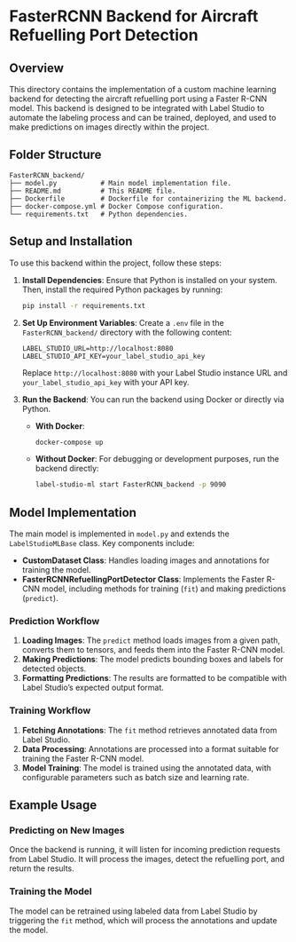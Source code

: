 # FasterRCNN Backend for Aircraft Refuelling Port Detection

## Overview

This directory contains the implementation of a custom machine learning backend for detecting the aircraft refuelling port using a Faster R-CNN model. This backend is designed to be integrated with Label Studio to automate the labeling process and can be trained, deployed, and used to make predictions on images directly within the project.

## Folder Structure

```plaintext
FasterRCNN_backend/
├── model.py           # Main model implementation file.
├── README.md          # This README file.
├── Dockerfile         # Dockerfile for containerizing the ML backend.
├── docker-compose.yml # Docker Compose configuration.
└── requirements.txt   # Python dependencies.
```

## Setup and Installation

To use this backend within the project, follow these steps:

1. **Install Dependencies**:
   Ensure that Python is installed on your system. Then, install the required Python packages by running:

   ```bash
   pip install -r requirements.txt
   ```

2. **Set Up Environment Variables**:
   Create a `.env` file in the `FasterRCNN_backend/` directory with the following content:

   ```plaintext
   LABEL_STUDIO_URL=http://localhost:8080
   LABEL_STUDIO_API_KEY=your_label_studio_api_key
   ```

   Replace `http://localhost:8080` with your Label Studio instance URL and `your_label_studio_api_key` with your API key.

3. **Run the Backend**:
   You can run the backend using Docker or directly via Python.

   - **With Docker**:

     ```bash
     docker-compose up
     ```

   - **Without Docker**:
     For debugging or development purposes, run the backend directly:

     ```bash
     label-studio-ml start FasterRCNN_backend -p 9090
     ```

## Model Implementation

The main model is implemented in `model.py` and extends the `LabelStudioMLBase` class. Key components include:

- **CustomDataset Class**: Handles loading images and annotations for training the model.
- **FasterRCNNRefuellingPortDetector Class**: Implements the Faster R-CNN model, including methods for training (`fit`) and making predictions (`predict`).

### Prediction Workflow

1. **Loading Images**: The `predict` method loads images from a given path, converts them to tensors, and feeds them into the Faster R-CNN model.
2. **Making Predictions**: The model predicts bounding boxes and labels for detected objects.
3. **Formatting Predictions**: The results are formatted to be compatible with Label Studio’s expected output format.

### Training Workflow

1. **Fetching Annotations**: The `fit` method retrieves annotated data from Label Studio.
2. **Data Processing**: Annotations are processed into a format suitable for training the Faster R-CNN model.
3. **Model Training**: The model is trained using the annotated data, with configurable parameters such as batch size and learning rate.

## Example Usage

### Predicting on New Images

Once the backend is running, it will listen for incoming prediction requests from Label Studio. It will process the images, detect the refuelling port, and return the results.

### Training the Model

The model can be retrained using labeled data from Label Studio by triggering the `fit` method, which will process the annotations and update the model.
